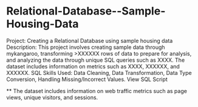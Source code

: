 # Relational-Database--Sample-Housing-Data

Project: Creating a Relational Database using sample housing data
Description: This project involves creating sample data through mykangaroo, transforming >XXXXXX rows of data to prepare for analysis, and analyzing the data through unique SQL queries such as XXXX. The dataset includes information on metrics such as XXXX, XXXXXX, and XXXXXX. 
SQL Skills Used: Data Cleaning, Data Transformation, Data Type Conversion, Handling Missing/Incorrect Values.
View SQL Script


**
The dataset includes information on web traffic metrics such as page views, unique visitors, and sessions.
